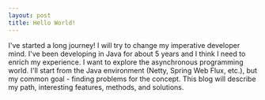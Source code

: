 ```yaml
---
layout: post
title: Hello World!
---
```


I've started a long journey!
I will try to change my imperative developer mind. I've been developing in Java for about 5 years and I think I need to enrich my experience. 
I want to explore the asynchronous programming world. I'll start from the Java environment (Netty, Spring Web Flux, etc.), but my common goal - finding problems for the concept. 
This blog will describe my path, interesting features, methods, and solutions.

